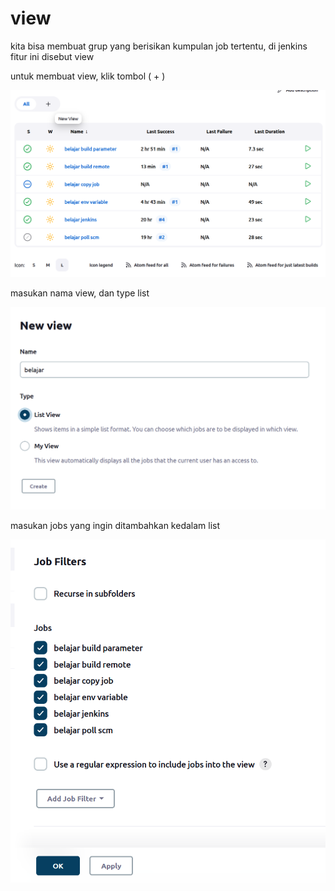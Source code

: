 # view

kita bisa membuat grup yang berisikan kumpulan job tertentu, di jenkins fitur ini disebut view

untuk membuat view, klik tombol ( + )

![Untitled](view%202274ccda71734e2d92a26cd93dd15093/Untitled.png)

masukan nama view, dan type list

![Untitled](view%202274ccda71734e2d92a26cd93dd15093/Untitled%201.png)

masukan jobs yang ingin ditambahkan kedalam list

![Untitled](view%202274ccda71734e2d92a26cd93dd15093/Untitled%202.png)
